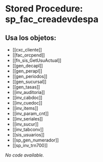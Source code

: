 # Stored Procedure: sp_fac_creadevdespa

## Usa los objetos:
- [[cxc_cliente]]
- [[fac_orcpend]]
- [[fn_sis_GetUsuActual]]
- [[gen_decapl]]
- [[gen_perapl]]
- [[gen_periodos]]
- [[gen_sucursal]]
- [[gen_tasas]]
- [[inv_auditoria]]
- [[inv_cabdoc]]
- [[inv_cuedoc]]
- [[inv_items]]
- [[inv_param_cnt]]
- [[inv_seriales]]
- [[inv_sucur]]
- [[inv_tabconv]]
- [[sis_usuarios]]
- [[sp_gen_numerador]]
- [[sp_inv_trn700]]

*No code available.*
